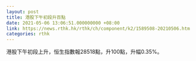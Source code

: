```yaml
---
layout: post
title: 港股下午初段升百點
date: 2021-05-06 13:06:51.000000000 +08:00
link: https://news.rthk.hk/rthk/ch/component/k2/1589508-20210506.htm
categories: rthk
---
```


港股下午初段上升，恒生指數報28518點，升100點，升幅0.35%。

